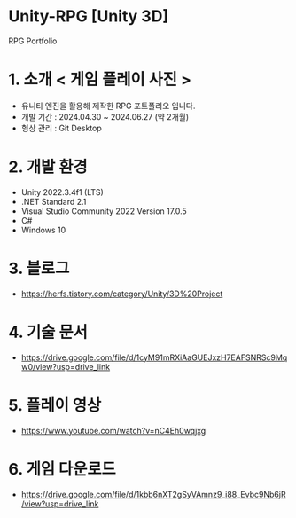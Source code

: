 # Unity-RPG [Unity 3D]
RPG Portfolio
# 1. 소개 < 게임 플레이 사진 > 
- 유니티 엔진을 활용해 제작한 RPG 포트폴리오 입니다.
- 개발 기간 : 2024.04.30 ~ 2024.06.27 (약 2개월)
- 형상 관리 : Git Desktop
# 2. 개발 환경
- Unity 2022.3.4f1 (LTS)
- .NET Standard 2.1
- Visual Studio Community 2022 Version 17.0.5
- C#
- Windows 10
# 3. 블로그
- https://herfs.tistory.com/category/Unity/3D%20Project
# 4. 기술 문서
- https://drive.google.com/file/d/1cyM91mRXiAaGUEJxzH7EAFSNRSc9Mqw0/view?usp=drive_link
# 5. 플레이 영상
- https://www.youtube.com/watch?v=nC4Eh0wqjxg
# 6. 게임 다운로드
- https://drive.google.com/file/d/1kbb6nXT2gSyVAmnz9_i88_Evbc9Nb6jR/view?usp=drive_link
